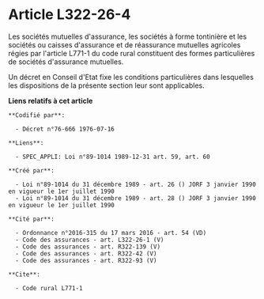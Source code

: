# Article L322-26-4

Les sociétés mutuelles d'assurance, les sociétés à forme tontinière et les sociétés ou caisses d'assurance et de réassurance
mutuelles agricoles régies par l'article L771-1 du code rural constituent des formes particulières de sociétés d'assurance
mutuelles.

Un décret en Conseil d'Etat fixe les conditions particulières dans lesquelles les dispositions de la présente section leur
sont applicables.

**Liens relatifs à cet article**

	**Codifié par**:

	  - Décret n°76-666 1976-07-16

	**Liens**:

	  - SPEC_APPLI: Loi n°89-1014 1989-12-31 art. 59, art. 60

	**Créé par**:

	  - Loi n°89-1014 du 31 décembre 1989 - art. 26 () JORF 3 janvier 1990 en vigueur le 1er juillet 1990
	  - Loi n°89-1014 du 31 décembre 1989 - art. 28 () JORF 3 janvier 1990 en vigueur le 1er juillet 1990

	**Cité par**:

	  - Ordonnance n°2016-315 du 17 mars 2016 - art. 54 (VD)
	  - Code des assurances - art. L322-26-1 (V)
	  - Code des assurances - art. R322-139 (V)
	  - Code des assurances - art. R322-42 (V)
	  - Code des assurances - art. R322-93 (V)

	**Cite**:

	  - Code rural L771-1

